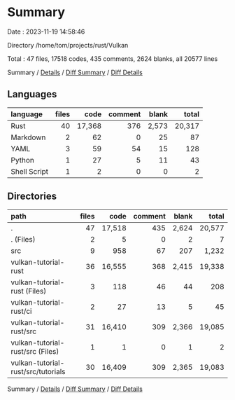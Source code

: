 # Summary

Date : 2023-11-19 14:58:46

Directory /home/tom/projects/rust/Vulkan

Total : 47 files,  17518 codes, 435 comments, 2624 blanks, all 20577 lines

Summary / [Details](details.md) / [Diff Summary](diff.md) / [Diff Details](diff-details.md)

## Languages
| language | files | code | comment | blank | total |
| :--- | ---: | ---: | ---: | ---: | ---: |
| Rust | 40 | 17,368 | 376 | 2,573 | 20,317 |
| Markdown | 2 | 62 | 0 | 25 | 87 |
| YAML | 3 | 59 | 54 | 15 | 128 |
| Python | 1 | 27 | 5 | 11 | 43 |
| Shell Script | 1 | 2 | 0 | 0 | 2 |

## Directories
| path | files | code | comment | blank | total |
| :--- | ---: | ---: | ---: | ---: | ---: |
| . | 47 | 17,518 | 435 | 2,624 | 20,577 |
| . (Files) | 2 | 5 | 0 | 2 | 7 |
| src | 9 | 958 | 67 | 207 | 1,232 |
| vulkan-tutorial-rust | 36 | 16,555 | 368 | 2,415 | 19,338 |
| vulkan-tutorial-rust (Files) | 3 | 118 | 46 | 44 | 208 |
| vulkan-tutorial-rust/ci | 2 | 27 | 13 | 5 | 45 |
| vulkan-tutorial-rust/src | 31 | 16,410 | 309 | 2,366 | 19,085 |
| vulkan-tutorial-rust/src (Files) | 1 | 1 | 0 | 1 | 2 |
| vulkan-tutorial-rust/src/tutorials | 30 | 16,409 | 309 | 2,365 | 19,083 |

Summary / [Details](details.md) / [Diff Summary](diff.md) / [Diff Details](diff-details.md)
